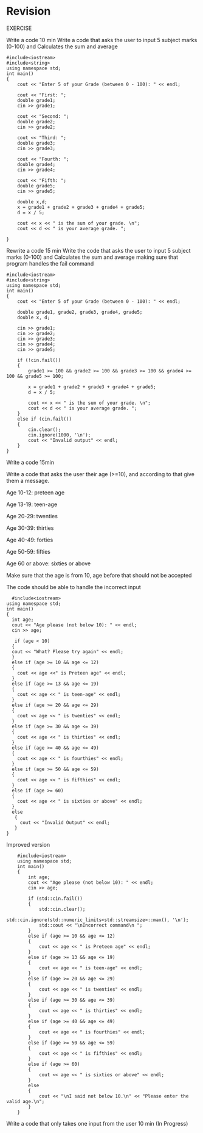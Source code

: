 # Revision

EXERCISE 

Write a code 10 min
Write a code that asks the user to input 5 subject marks (0-100) and
Calculates the sum and average 

    #include<iostream>
    #include<string>
    using namespace std;
    int main()
    {
        cout << "Enter 5 of your Grade (between 0 - 100): " << endl;

        cout << "First: ";
        double grade1;
        cin >> grade1;

        cout << "Second: ";
        double grade2;
        cin >> grade2;

        cout << "Third: ";
        double grade3;
        cin >> grade3;

        cout << "Fourth: ";
        double grade4;
        cin >> grade4;

        cout << "Fifth: ";
        double grade5;
        cin >> grade5;

        double x,d;
        x = grade1 + grade2 + grade3 + grade4 + grade5;
        d = x / 5;

        cout << x << " is the sum of your grade. \n";
        cout << d << " is your average grade. ";

    }
  
Rewrite a code 15 min
Write the code that asks the user to input 5 subject marks (0-100) and
Calculates the sum and average making sure that program handles the fail
command
  
    #include<iostream>
    #include<string>
    using namespace std;
    int main()
    {
        cout << "Enter 5 of your Grade (between 0 - 100): " << endl;

        double grade1, grade2, grade3, grade4, grade5;
        double x, d;

        cin >> grade1;
        cin >> grade2;
        cin >> grade3;
        cin >> grade4;
        cin >> grade5;

        if (!cin.fail())
        {
            grade1 >= 100 && grade2 >= 100 && grade3 >= 100 && grade4 >= 100 && grade5 >= 100;

            x = grade1 + grade2 + grade3 + grade4 + grade5;
            d = x / 5;

            cout << x << " is the sum of your grade. \n";
            cout << d << " is your average grade. ";
        }
        else if (cin.fail())
        {
            cin.clear();
            cin.ignore(1000, '\n');
            cout << "Invalid output" << endl;
        }
    }
  

  
Write a code 15min

Write a code that asks the user their age (>=10), and
according to that give them a message.

Age 10-12: preteen age

Age 13-19: teen-age

Age 20-29: twenties

Age 30-39: thirties

Age 40-49: forties

Age 50-59: fifties

Age 60 or above: sixties or above

Make sure that the age is from 10, age before that should
not be accepted

The code should be able to handle the incorrect input
  
      #include<iostream>
    using namespace std;
    int main()
    {
      int age;
      cout << "Age please (not below 10): " << endl;
      cin >> age;

       if (age < 10)
      {
      cout << "What? Please try again" << endl;
      }
      else if (age >= 10 && age <= 12)
      {
        cout << age <<" is Preteen age" << endl;
      }
      else if (age >= 13 && age <= 19)
      {
        cout << age << " is teen-age" << endl;
      }
      else if (age >= 20 && age <= 29)
      {
        cout << age << " is twenties" << endl;
      }
      else if (age >= 30 && age <= 39)
      {
        cout << age << " is thirties" << endl;
      }
      else if (age >= 40 && age <= 49)
      {
        cout << age << " is fourthies" << endl;
      }
      else if (age >= 50 && age <= 59)
      {
        cout << age << " is fifthies" << endl;
      }
      else if (age >= 60)
      {
        cout << age << " is sixties or above" << endl;
      }
      else
       {
         cout << "Invalid Output" << endl;
       }
    }

Improved version

        #include<iostream>
        using namespace std;
        int main()
        {
            int age;
            cout << "Age please (not below 10): " << endl;
            cin >> age;

            if (std::cin.fail())
            {
                std::cin.clear();
                std::cin.ignore(std::numeric_limits<std::streamsize>::max(), '\n');
                std::cout << "\nIncorrect command\n ";
            }
            else if (age >= 10 && age <= 12)
            {
                cout << age << " is Preteen age" << endl;
            }
            else if (age >= 13 && age <= 19)
            {
                cout << age << " is teen-age" << endl;
            }
            else if (age >= 20 && age <= 29)
            {
                cout << age << " is twenties" << endl;
            }
            else if (age >= 30 && age <= 39)
            {
                cout << age << " is thirties" << endl;
            }
            else if (age >= 40 && age <= 49)
            {
                cout << age << " is fourthies" << endl;
            }
            else if (age >= 50 && age <= 59)
            {
                cout << age << " is fifthies" << endl;
            }
            else if (age >= 60)
            {
                cout << age << " is sixties or above" << endl;
            }
            else 
            {
                cout << "\nI said not below 10.\n" << "Please enter the valid age.\n";
            }
        }

  
Write a code that only takes one input from the user 10 min (In Progress)
  
  
